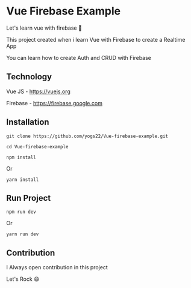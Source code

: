 # Vue Firebase Example
Let's learn vue with firebase :rocket: 

This project created when i learn Vue with Firebase to create a Realtime App

You can learn how to create Auth and CRUD with Firebase

## Technology

Vue JS - https://vuejs.org

Firebase - https://firebase.google.com

## Installation

```git clone https://github.com/yogs22/Vue-firebase-example.git```

```cd Vue-firebase-example```

```npm install ``` 

Or

```yarn install```

## Run Project

```npm run dev```

Or

```yarn run dev```

## Contribution
I Always open contribution in this project

Let's Rock :smile:

